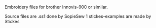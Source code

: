 Embroidery files for brother Innovis-900 or similar.

Source files are .ss1 done by SopieSew 1
stickes-examples are made by Stickes
